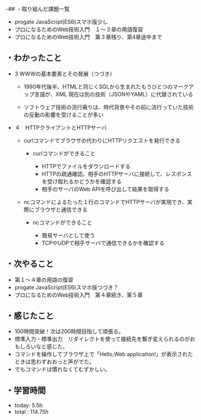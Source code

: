 -## ・取り組んだ課題一覧
- progate JavaScript(ES6)スマホ版少し
- プロになるためのWeb技術入門　１〜３章の用語復習
- プロになるためのWeb技術入門　第３章残り、第4章途中まで
## ・わかったこと
- 3 WWWの基本要素とその発展（つづき）
  - 1990年代後半、HTMLと同じくSGLから生まれたもうひとつのマークアップ言語が、XML 現在は別の技術（JSONやYAML）に代替されている

  - ソフトウェア技術の流行廃りは、時代背景やその前に流行っていた技術の反動の影響を受けることが多い
- ４　HTTPクライアントとHTTPサーバ

  - curlコマンドでブラウザの代わりにHTTPリクエストを発行できる

    - curlコマンドができること

      - HTTPでファイルをダウンロードする
      - HTTPの疏通確認。相手のHTTPサーバに接続して、レスポンスを受け取れるかどうかを確認する
      - 相手のサーバのWeb APIを呼び出して結果を取得する

  - ncコマンドによるたった１行のコマンドでHTTPサーバが実現でき、実際にブラウザと通信できる

     - ncコマンドができること

       - 簡易サーバとして使う
       - TCPやUDPで相手サーバで通信できるかを確認する



## ・次やること
- 第１〜４章の用語の復習
- progate JavaScript(ES6)スマホ版つづき？
- プロになるためのWeb技術入門　第４章続き、第５章
## ・感じたこと
- 100時間突破！次は200時間目指して頑張る。
- 標準入力・標準出力　リダイレクトを使って接続先を繋ぎ変えられるのがおもしろいなと感じた。
 - コマンドを操作してブラウザ上で「Hello,Web application!」が表示されたときは思わずおおっと声がでた。
- でもコマンドは慣れなくてむずかしい。

## ・学習時間
- today:  5.5h
- total  : 114.75h
